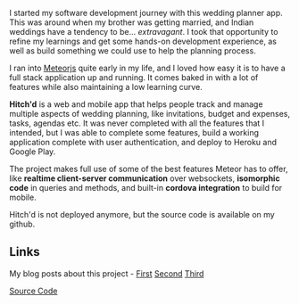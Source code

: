 I started my software development journey with this wedding planner app. This was around when my brother was getting married, and Indian weddings have a tendency to be... _extravagant_. I took that opportunity to refine my learnings and get some hands-on development experience, as well as build something we could use to help the planning process.

I ran into [Meteorjs](https://www.meteor.com/) quite early in my life, and I loved how easy it is to have a full stack application up and running. It comes baked in with a lot of features while also maintaining a low learning curve.

**Hitch'd** is a web and mobile app that helps people track and manage multiple aspects of wedding planning, like invitations, budget and expenses, tasks, agendas etc. It was never completed with all the features that I intended, but I was able to complete some features, build a working application complete with user authentication, and deploy to Heroku and Google Play.

The project makes full use of some of the best features Meteor has to offer, like **realtime client-server communication** over websockets, **isomorphic code** in queries and methods, and built-in **cordova integration** to build for mobile.

Hitch'd is not deployed anymore, but the source code is available on my github.

## Links

My blog posts about this project - [First](https://medium.com/@devagrawal09/my-first-app-68fdda99eb2f) [Second](https://medium.com/@devagrawal09/my-first-app-release-v0-1-1ab0a0b1dfc) [Third](https://medium.com/@devagrawal09/hitchd-27903ed39c20)

[Source Code]()
